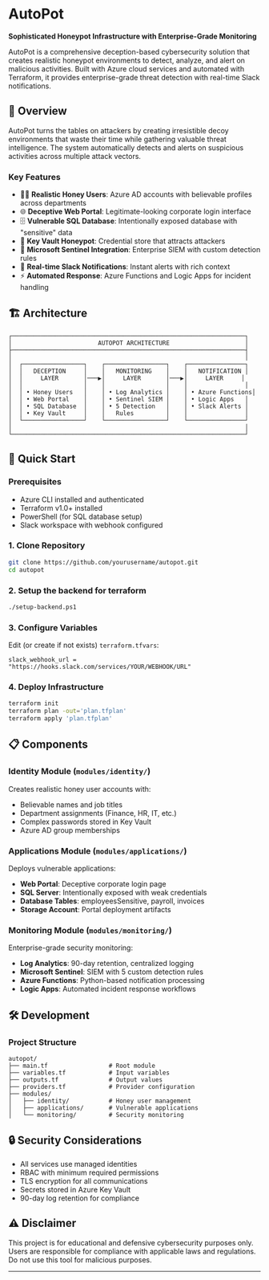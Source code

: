 # AutoPot

**Sophisticated Honeypot Infrastructure with Enterprise-Grade Monitoring**

AutoPot is a comprehensive deception-based cybersecurity solution that creates realistic honeypot environments to detect, analyze, and alert on malicious activities. Built with Azure cloud services and automated with Terraform, it provides enterprise-grade threat detection with real-time Slack notifications.

## 🎯 Overview

AutoPot turns the tables on attackers by creating irresistible decoy environments that waste their time while gathering valuable threat intelligence. The system automatically detects and alerts on suspicious activities across multiple attack vectors.

### Key Features

- 🧑‍💼 **Realistic Honey Users**: Azure AD accounts with believable profiles across departments
- 🌐 **Deceptive Web Portal**: Legitimate-looking corporate login interface
- 🗄️ **Vulnerable SQL Database**: Intentionally exposed database with "sensitive" data
- 🔐 **Key Vault Honeypot**: Credential store that attracts attackers
- 🚨 **Microsoft Sentinel Integration**: Enterprise SIEM with custom detection rules
- 📱 **Real-time Slack Notifications**: Instant alerts with rich context
- ⚡ **Automated Response**: Azure Functions and Logic Apps for incident handling

## 🏗️ Architecture

```
┌─────────────────────────────────────────────────────────────────┐
│                        AUTOPOT ARCHITECTURE                     │
├─────────────────────────────────────────────────────────────────┤
│                                                                 │
│  ┌─────────────────┐    ┌─────────────────┐    ┌────────────────┐
│  │   DECEPTION     │    │   MONITORING    │    │   NOTIFICATION │
│  │     LAYER       │───▶│     LAYER       │───▶│     LAYER     │
│  │                 │    │                 │    │                │
│  │ • Honey Users   │    │ • Log Analytics │    │ • Azure Functions│
│  │ • Web Portal    │    │ • Sentinel SIEM │    │ • Logic Apps   │
│  │ • SQL Database  │    │ • 5 Detection   │    │ • Slack Alerts │
│  │ • Key Vault     │    │   Rules         │    │                │
│  └─────────────────┘    └─────────────────┘    └────────────────┘
│                                                                 │
└─────────────────────────────────────────────────────────────────┘
```

## 🚀 Quick Start

### Prerequisites

- Azure CLI installed and authenticated
- Terraform v1.0+ installed
- PowerShell (for SQL database setup)
- Slack workspace with webhook configured


### 1. Clone Repository

```bash
git clone https://github.com/yourusername/autopot.git
cd autopot
```

### 2. Setup the backend for terraform

```bash
./setup-backend.ps1
```

### 3. Configure Variables

Edit (or create if not exists) `terraform.tfvars`:
```hcl
slack_webhook_url = "https://hooks.slack.com/services/YOUR/WEBHOOK/URL"
```

### 4. Deploy Infrastructure

```bash
terraform init
terraform plan -out='plan.tfplan'
terraform apply 'plan.tfplan'
```

## 📋 Components

### Identity Module (`modules/identity/`)
Creates realistic honey user accounts with:
- Believable names and job titles
- Department assignments (Finance, HR, IT, etc.)
- Complex passwords stored in Key Vault
- Azure AD group memberships

### Applications Module (`modules/applications/`)
Deploys vulnerable applications:
- **Web Portal**: Deceptive corporate login page
- **SQL Server**: Intentionally exposed with weak credentials
- **Database Tables**: employeesSensitive, payroll, invoices
- **Storage Account**: Portal deployment artifacts

### Monitoring Module (`modules/monitoring/`)
Enterprise-grade security monitoring:
- **Log Analytics**: 90-day retention, centralized logging
- **Microsoft Sentinel**: SIEM with 5 custom detection rules
- **Azure Functions**: Python-based notification processing
- **Logic Apps**: Automated incident response workflows



## 🛠️ Development

### Project Structure
```
autopot/
├── main.tf                 # Root module
├── variables.tf            # Input variables
├── outputs.tf              # Output values
├── providers.tf            # Provider configuration
├── modules/
│   ├── identity/           # Honey user management
│   ├── applications/       # Vulnerable applications
│   └── monitoring/         # Security monitoring

```


## 🔒 Security Considerations

- All services use managed identities
- RBAC with minimum required permissions
- TLS encryption for all communications
- Secrets stored in Azure Key Vault
- 90-day log retention for compliance


## ⚠️ Disclaimer

This project is for educational and defensive cybersecurity purposes only. Users are responsible for compliance with applicable laws and regulations. Do not use this tool for malicious purposes.

---

